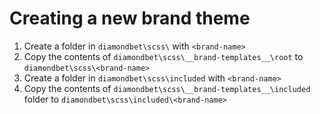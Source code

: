 # Creating a new brand theme

1. Create a folder in `diamondbet\scss\` with `<brand-name>`
2. Copy the contents of `diamondbet\scss\__brand-templates__\root` to `diamondbet\scss\<brand-name>`
2. Create a folder in `diamondbet\scss\included` with `<brand-name>`
3. Copy the contents of `diamondbet\scss\__brand-templates__\included` folder to `diamondbet\scss\included\<brand-name>`

